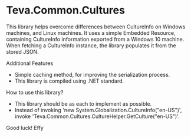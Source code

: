﻿# Teva.Common.Cultures
This library helps overcome differences between CultureInfo on Windows machines, and Linux machines.
It uses a simple Embedded Resource, containing CultureInfo information exported from a Windows 10 machine.
When fetching a CultureInfo instance, the library populates it from the stored JSON.

Additional Features
* Simple caching method, for improving the serialization process.
* This library is compiled using .NET standard.

How to use this library?
* This library should be as each to implement as possible.
* Instead of invoking 'new System.Globalization.CultureInfo("en-US")', invoke 'Teva.Common.Cultures.CultureHelper.GetCulture("en-US")'.

Good luck!
Effy